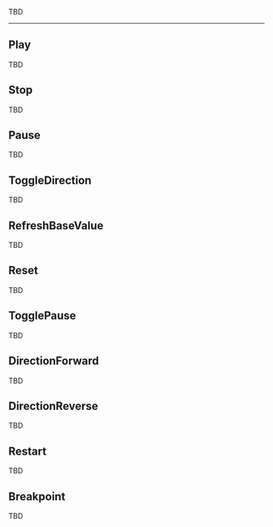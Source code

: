 TBD

___

## Play

TBD

## Stop

TBD

## Pause

TBD

## ToggleDirection

TBD

## RefreshBaseValue

TBD

## Reset

TBD

## TogglePause

TBD

## DirectionForward

TBD

## DirectionReverse

TBD

## Restart

TBD

## Breakpoint

TBD